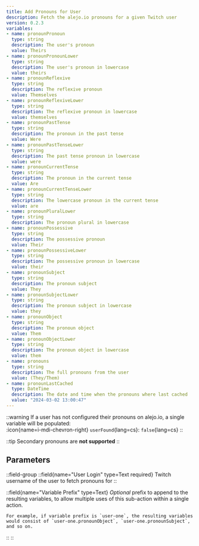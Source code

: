 ```yaml
---
title: Add Pronouns for User
description: Fetch the alejo.io pronouns for a given Twitch user
version: 0.2.3
variables:
- name: pronounPronoun
  type: string
  description: The user's pronoun
  value: Theirs
- name: pronounPronounLower
  type: string
  description: The user's pronoun in lowercase
  value: theirs
- name: pronounReflexive
  type: string
  description: The reflexive pronoun
  value: Themselves
- name: pronounReflexiveLower
  type: string
  description: The reflexive pronoun in lowercase
  value: themselves
- name: pronounPastTense
  type: string
  description: The pronoun in the past tense
  value: Were
- name: pronounPastTenseLower
  type: string
  description: The past tense pronoun in lowercase
  value: were
- name: pronounCurrentTense
  type: string
  description: The pronoun in the current tense
  value: Are
- name: pronounCurrentTenseLower
  type: string
  description: The lowercase pronoun in the current tense
  value: are
- name: pronounPluralLower
  type: string
  description: The pronoun plural in lowercase
- name: pronounPossessive
  type: string
  description: The possessive pronoun
  value: Their
- name: pronounPossessiveLower
  type: string
  description: The possessive pronoun in lowercase
  value: their
- name: pronounSubject
  type: string
  description: The pronoun subject
  value: They
- name: pronounSubjectLower
  type: string
  description: The pronoun subject in lowercase
  value: they
- name: pronounObject
  type: string
  description: The pronoun object
  value: Them
- name: pronounObjectLower
  type: string
  description: The pronoun object in lowercase
  value: them
- name: pronouns
  type: string
  description: The full pronouns from the user
  value: (They/Them)
- name: pronounLastCached
  type: DateTime
  description: The date and time when the pronouns where last cached
  value: "2024-03-02 13:00:47"
---
```


::warning
  If a user has not configured their pronouns on alejo.io, a single variable will be populated:<br>
  :icon{name=i-mdi-chevron-right} `userFound`{lang=cs}: `false`{lang=cs}
::

::tip
Secondary pronouns are **not supported**
::

## Parameters
::field-group
  ::field{name="User Login" type=Text required}
    Twitch username of the user to fetch pronouns for
  ::

  ::field{name="Variable Prefix" type=Text}
    *Optional* prefix to append to the resulting variables, to allow multiple uses of this sub-action within a single action.

    For example, if variable prefix is `user-one`, the resulting variables would consist of `user-one.pronounObject`, `user-one.pronounSubject`, and so on.
  ::
::